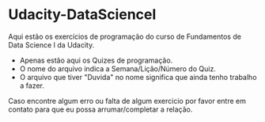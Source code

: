 # Udacity-DataScienceI
Aqui estão os exercícios de programação do curso de Fundamentos de Data Science I da Udacity. 
 - Apenas estão aqui os Quizes de programação.
 - O nome do arquivo indica a Semana/Lição/Número do Quiz.
 - O arquivo que tiver "Duvida" no nome significa que ainda tenho trabalho a fazer.
 
Caso encontre algum erro ou falta de algum exercicio por favor entre em contato para que eu possa arrumar/completar a relação.
